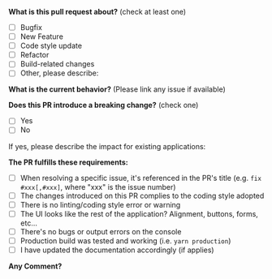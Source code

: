 <!-- PULL REQUEST TEMPLATE -->
<!-- (Update "[ ]" to "[x]" to check a box) -->

**What is this pull request about?** (check at least one)

- [ ] Bugfix
- [ ] New Feature
- [ ] Code style update
- [ ] Refactor
- [ ] Build-related changes
- [ ] Other, please describe:

**What is the current behavior?** (Please link any issue if available)

**Does this PR introduce a breaking change?** (check one)

- [ ] Yes
- [ ] No

If yes, please describe the impact for existing applications:

**The PR fulfills these requirements:**

- [ ] When resolving a specific issue, it's referenced in the PR's title (e.g. `fix #xxx[,#xxx]`, where "xxx" is the issue number)
- [ ] The changes introduced on this PR complies to the coding style adopted
- [ ] There is no linting/coding style error or warning
- [ ] The UI looks like the rest of the application? Alignment, buttons, forms, etc...
- [ ] There's no bugs or output errors on the console
- [ ] Production build was tested and working (i.e. `yarn production`)
- [ ] I have updated the documentation accordingly (if applies)

**Any Comment?**
